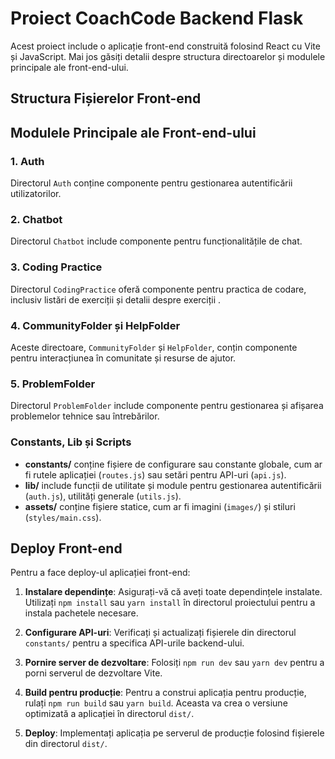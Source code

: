 # Proiect CoachCode Backend Flask

Acest proiect include o aplicație front-end construită folosind React cu Vite și JavaScript. Mai jos găsiți detalii despre structura directoarelor și modulele principale ale front-end-ului.

## Structura Fișierelor Front-end

## Modulele Principale ale Front-end-ului

### 1. Auth

Directorul `Auth` conține componente pentru gestionarea autentificării utilizatorilor.

### 2. Chatbot

Directorul `Chatbot` include componente pentru funcționalitățile de chat.

### 3. Coding Practice

Directorul `CodingPractice` oferă componente pentru practica de codare, inclusiv listări de exerciții   și detalii despre exerciții .

### 4. CommunityFolder și HelpFolder

Aceste directoare, `CommunityFolder` și `HelpFolder`, conțin componente pentru interacțiunea în comunitate și resurse de ajutor. 

### 5. ProblemFolder

Directorul `ProblemFolder` include componente pentru gestionarea și afișarea problemelor tehnice sau întrebărilor. 

### Constants, Lib și Scripts

- **constants/** conține fișiere de configurare sau constante globale, cum ar fi rutele aplicației (`routes.js`) sau setări pentru API-uri (`api.js`).
- **lib/** include funcții de utilitate și module pentru gestionarea autentificării (`auth.js`), utilități generale (`utils.js`).
- **assets/** conține fișiere statice, cum ar fi imagini (`images/`) și stiluri (`styles/main.css`).

## Deploy Front-end

Pentru a face deploy-ul aplicației front-end:

1. **Instalare dependințe**: Asigurați-vă că aveți toate dependințele instalate. Utilizați `npm install` sau `yarn install` în directorul proiectului pentru a instala pachetele necesare.

2. **Configurare API-uri**: Verificați și actualizați fișierele din directorul `constants/` pentru a specifica API-urile backend-ului.

3. **Pornire server de dezvoltare**: Folosiți `npm run dev` sau `yarn dev` pentru a porni serverul de dezvoltare Vite.

4. **Build pentru producție**: Pentru a construi aplicația pentru producție, rulați `npm run build` sau `yarn build`. Aceasta va crea o versiune optimizată a aplicației în directorul `dist/`.

5. **Deploy**: Implementați aplicația pe serverul de producție folosind fișierele din directorul `dist/`.

 
